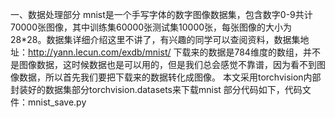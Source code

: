 一、数据处理部分
mnist是一个手写字体的数字图像数据集，包含数字0-9共计70000张图像，其中训练集60000张测试集10000张，每张图像的大小为28*28。数据集详细介绍这里不讲了，有兴趣的同学可以查阅资料，数据集地址：http://yann.lecun.com/exdb/mnist/
下载来的数据是784维度的数组，并不是图像数据，这时候数据也是可以用的，但是我们总会感觉不靠谱，因为看不到图像数据，所以首先我们要把下载来的数据转化成图像。
本文采用torchvision内部封装好的数据集部分torchvision.datasets来下载mnist
部分代码如下，代码文件：mnist_save.py
